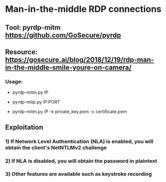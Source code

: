 # Man-in-the-middle RDP connections

## Tool: pyrdp-mitm https://github.com/GoSecure/pyrdp

## Resource: https://gosecure.ai/blog/2018/12/19/rdp-man-in-the-middle-smile-youre-on-camera/

### Usage:

 - pyrdp-mitm.py IP

 - pyrdp-mitp.py IP:PORT 

 - pyrdp-mitm.py IP -k private_key.pem -c certificate.pem

## Exploitation

### 1) If Network Level Authentication (NLA) is enabled, you will obtain the client's NetNTLMv2 challenge

### 2) If NLA is disabled, you will obtain the password in plaintext

### 3) Other features are available such as keystroke recording

